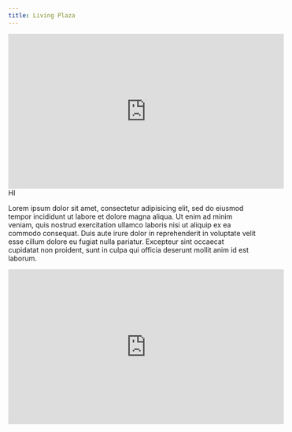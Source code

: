 ```yaml
---
title: Living Plaza
---
```


<iframe width="560" height="315" src="https://www.youtube.com/embed/aGKOpKzW2g0" frameborder="0" allowfullscreen></iframe>
HI

Lorem ipsum dolor sit amet, consectetur adipisicing elit, sed do eiusmod tempor incididunt ut labore et dolore magna aliqua. Ut enim ad minim veniam, quis nostrud exercitation ullamco laboris nisi ut aliquip ex ea commodo consequat. Duis aute irure dolor in reprehenderit in voluptate velit esse cillum dolore eu fugiat nulla pariatur. Excepteur sint occaecat cupidatat non proident, sunt in culpa qui officia deserunt mollit anim id est laborum.

<iframe width="560" height="315" src="https://www.youtube.com/embed/cD2GLUaQs0c" frameborder="0" allowfullscreen></iframe>
